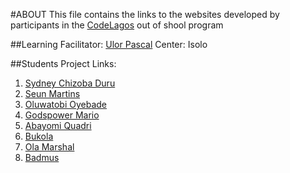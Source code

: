 #ABOUT
This file contains the links to the websites developed by participants in
the [CodeLagos](https://codelagos.org/) out of shool program

##Learning Facilitator:
[Ulor Pascal](https://pascalulor.github.io/portfolio/UI/)
Center: Isolo

##Students Project Links:
1. [Sydney Chizoba Duru](https://sidex-wears.000webhostapp.com/)
2. [Seun Martins](http://martinsoluwaseun010.000webhostapp.com/)
3. [Oluwatobi Oyebade](http://amiableoutfits.000webhostapp.com/)
4. [Godspower Mario](http://gpconsult.000webhostapp.com/)
5. [Abayomi Quadri](http://wwwjamfedcollegecom.000webhostapp.com/)
6. [Bukola](https://crownspath.000webhostapp.com/)
8. [Ola Marshal](Olamarshal.000webhostapp.com)
9. [Badmus](http://badmusweb.freetzi.com/)

